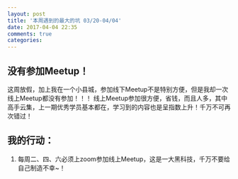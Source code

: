 ```yaml
---
layout: post
title: '本周遇到的最大的坑 03/20-04/04'
date: 2017-04-04 22:35
comments: true
categories:
---
```

## 没有参加Meetup！
这周放假，加上我在一个小县城，参加线下Meetup不是特别方便，但是我却一次线上Meetup都没有参加！！！
线上Meetup参加很方便，省钱，而且人多，其中高手云集，上一期优秀学员基本都在，学习到的内容也是呈指数上升！千万不可再次错过！

## 我的行动：
1. 每周二、四、六必须上zoom参加线上Meetup，这是一大黑科技，千万不要给自己制造不幸~！
